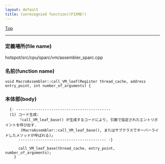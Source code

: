 ```yaml
---
layout: default
title: (unrecognied function)(FIXME!)
---
```

[Top](../index.html)

--- 
### 定義場所(file name)
hotspot/src/cpu/sparc/vm/assembler_sparc.cpp

### 名前(function name)
```
void MacroAssembler::call_VM_leaf(Register thread_cache, address entry_point, int number_of_arguments) {
```

### 本体部(body)
```
  {- -------------------------------------------
  (1) コード生成:
      「call_VM_leaf_base() が生成するコードにより, 引数で指定されたエントリポイントを呼び出す.
       (MacroAssembler::call_VM_leaf_base(), またはサブクラスでオーバーライドしたメソッドが呼ばれる)」
      ---------------------------------------- -}

	  call_VM_leaf_base(thread_cache, entry_point, number_of_arguments);
	}
	
```


